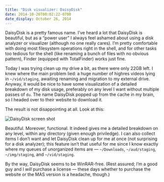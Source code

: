 ```yaml
---
title: "Disk visualizer: DaisyDisk"
date: 2014-10-26T00:02:22-0700
date_display: October 26, 2014
---
```


DaisyDisk is a pretty famous name. I’ve heard a lot that DaisyDisk is beautiful, but as a “power user” I always feel ashamed about using a disk analyzer or visualizer (although no one really cares). I’m pretty comfortable with doing most filesystem operations right in the shell, and for other tasks too tedious for the shell (like renaming a bunch of files with no obvious pattern), Finder (equipped with TotalFinder) works just fine.

Today I was trying clean up my drive a bit, as there were only 22GB left. I knew where the main problem lied: a huge number of highres videos lying in `~/vid/staging`, awaiting renaming and migration to my external drive. Anyway, it would be nice to have some visualization of a detailed breakdown of my disk usage, preferably on any level I want without multiple passes of `du`. The name DaisyDisk popped up from the cache in my brain, so I headed over to their website to download it.

The result is not disappointing at all. Look at this:

![DaisyDisk screen shot](https://i.imgur.com/vyIwSNQ.png)

Beautiful. Moreover, functional. It indeed gives me a detailed breakdown on any level, within any directory (given enough priviledge). I can also collect items I don’t want and let DaisyDisk clean up for me at once (not surprising for a disk analyzer); this feature isn’t that useful for me since I know exactly where my queues of unorganized items are — `~/Downloads`, `~/aud/staging`, `~/img/staging`, and `~/vid/staging`.

By the way, DaisyDisk seems to be WinRAR-free. (Rest assured; I’m a good guy and I *will* purchase a license — these days whether to purchase the website or the MAS version is a headache, though.)
